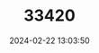 ---
title: "33420"
category: "Shorea ladiana"
draft: false
date: 2024-02-22 13:03:50
languages:
  Malay: ["Selangan Batu Kilat"]
---